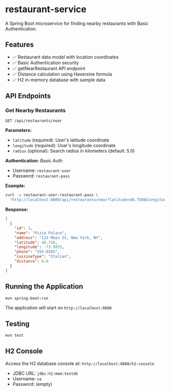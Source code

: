 # restaurant-service

A Spring Boot microservice for finding nearby restaurants with Basic Authentication.

## Features

- ✅ Restaurant data model with location coordinates
- ✅ Basic Authentication security 
- ✅ getNearRestaurant API endpoint
- ✅ Distance calculation using Haversine formula
- ✅ H2 in-memory database with sample data

## API Endpoints

### Get Nearby Restaurants
`GET /api/restaurants/near`

**Parameters:**
- `latitude` (required): User's latitude coordinate
- `longitude` (required): User's longitude coordinate  
- `radius` (optional): Search radius in kilometers (default: 5.0)

**Authentication:** Basic Auth
- Username: `restaurant-user`
- Password: `restaurant-pass`

**Example:**
```bash
curl -u restaurant-user:restaurant-pass \
  "http://localhost:8080/api/restaurants/near?latitude=40.7580&longitude=-73.9855&radius=2.0"
```

**Response:**
```json
[
  {
    "id": 1,
    "name": "Pizza Palace",
    "address": "123 Main St, New York, NY",
    "latitude": 40.758,
    "longitude": -73.9855,
    "phone": "555-0101",
    "cuisineType": "Italian",
    "distance": 0.0
  }
]
```

## Running the Application

```bash
mvn spring-boot:run
```

The application will start on `http://localhost:8080`

## Testing

```bash
mvn test
```

## H2 Console

Access the H2 database console at: `http://localhost:8080/h2-console`
- JDBC URL: `jdbc:h2:mem:testdb`
- Username: `sa`
- Password: (empty)